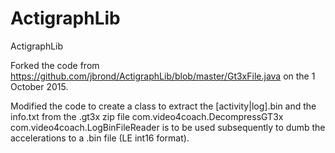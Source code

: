 # ActigraphLib
ActigraphLib

Forked the code from https://github.com/jbrond/ActigraphLib/blob/master/Gt3xFile.java on the 1 October 2015.

Modified the code to create a class to extract the [activity|log].bin and the info.txt from the .gt3x zip file com.video4coach.DecompressGT3x
com.video4coach.LogBinFileReader is to be used subsequently to dumb the accelerations to a .bin file (LE int16 format).

